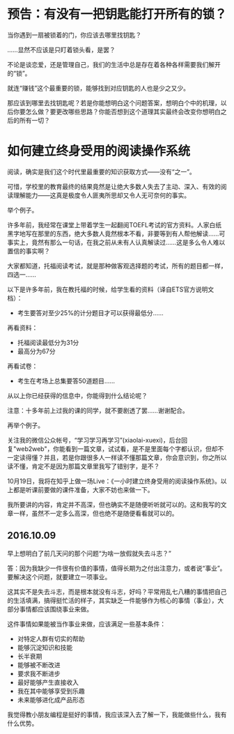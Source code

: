 # 预告：有没有一把钥匙能打开所有的锁？

当你遇到一扇被锁着的门，你应该去哪里找钥匙？

……显然不应该是只盯着锁头看，是罢？

不论是谈恋爱，还是管理自己，我们的生活中总是存在着各种各样需要我们解开的“锁”。

就连“赚钱”这个最重要的锁，能够找到对应钥匙的人也是少之又少。

那应该到哪里去找钥匙呢？若是你能想明白这个问题答案，想明白个中的机理，以后你要怎么做？要更改哪些思路？你能否想到这个道理其实最终会改变你想明白之后的所有一切？

# 如何建立终身受用的阅读操作系统

阅读，确实是我们这个时代里最重要的知识获取方式——没有“之一”。

可惜，学校里的教育最终的结果竟然是让绝大多数人失去了主动、深入、有效的阅读理解能力——这真是极度令人匪夷所思却又令人无可奈何的事实。

举个例子。

许多年前，我经常在课堂上带着学生一起翻阅TOEFL考试的官方资料。人家白纸黑字地写在那里的东西，绝大多数人竟然根本不看，非要等到有人帮他解读……可事实上，竟然有那么一句话，在我之前从未有人认真解读过……这是多么令人难以置信的事实啊？

大家都知道，托福阅读考试，就是那种做客观选择题的考试，所有的题目都一样，四选一……

以下是许多年前，我在教托福的时候，给学生看的资料（译自ETS官方说明文档）：

* 考生要答对至少25%的计分题目才可以获得最低分……

再看资料：

* 托福阅读最低分为31分
* 最高分为67分

再看试卷：

* 考生在考场上总集要答50道题目……

从以上你已经获得的信息中，你能得到什么结论呢？

注意：十多年前上过我的课的同学，就不要剧透了罢……谢谢配合。

再举个例子。

关注我的微信公众帐号，“学习学习再学习”(xiaolai-xuexi)，后台回复"web2web"，你能看到一篇文章，试试看，是不是里面每个字都认识，但却不一定读得懂？并且，若是你跟很多人一样读不懂那篇文章，你会意识到，你之所以读不懂，肯定不是因为那篇文章里我写了错别字，是不？

10月19日，我将在知乎上做一场Live：《一小时建立终身受用的阅读操作系统》。以上都是听课前要做的课件准备，大家不妨也来做一下。

我所要讲的内容，肯定并不高深，但也确实不是随便听听就可以的。这和我写的文章一样，虽然不一定多么高深，但也绝不是随便看看就可以的。

## 2016.10.09

早上想明白了前几天问的那个问题“为啥一放假就失去斗志？”

答：因为我缺少一件很有价值的事情，值得长期为之付出注意力，或者说“事业”。要解决这个问题，就要建立一项事业。

这其实不是失去斗志，而是根本就没有斗志，好吗？平常用乱七八糟的事情把自己的生活填满，搞得挺忙活的样子，其实缺乏一件能够作为核心的事情（事业），大部分事情都应该围绕事业来做。

这件事情如果能被当作事业来做，应该满足一些基本条件：

* 对特定人群有切实的帮助
* 能够沉淀知识和技能
* 长半衰期
* 能够被不断改进
* 要求我不断进步
* 最好能够产生直接收入
* 我在其中能够享受到乐趣
* 未来能够进化成产品形态

我觉得教小朋友编程是挺好的事情，我应该深入去了解一下，我能做些什么，我有什么优势。
